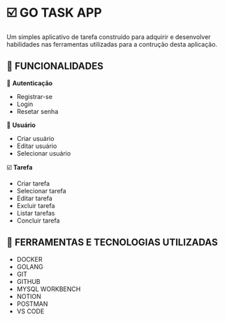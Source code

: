 # :ballot_box_with_check: GO TASK APP

Um simples aplicativo de tarefa construído para adquirir e desenvolver
habilidades nas ferramentas utilizadas para a contrução desta aplicação.

## :open_file_folder: FUNCIONALIDADES

:closed_lock_with_key: **Autenticação**
  - Registrar-se 
  - Login 
  - Resetar senha

:busts_in_silhouette: **Usuário**
  - Criar usuário
  - Editar usuário
  - Selecionar usuário

:ballot_box_with_check: **Tarefa**
  - Criar tarefa
  - Selecionar tarefa
  - Editar tarefa
  - Excluir tarefa
  - Listar tarefas
  - Concluir tarefa

## :hammer: FERRAMENTAS E TECNOLOGIAS UTILIZADAS

- DOCKER
- GOLANG
- GIT
- GITHUB
- MYSQL WORKBENCH
- NOTION
- POSTMAN
- VS CODE
